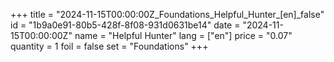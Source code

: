+++
title = "2024-11-15T00:00:00Z_Foundations_Helpful_Hunter_[en]_false"
id = "1b9a0e91-80b5-428f-8f08-931d0631be14"
date = "2024-11-15T00:00:00Z"
name = "Helpful Hunter"
lang = ["en"]
price = "0.07"
quantity = 1
foil = false
set = "Foundations"
+++
